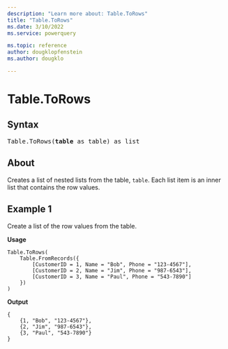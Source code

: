 ```yaml
---
description: "Learn more about: Table.ToRows"
title: "Table.ToRows"
ms.date: 3/10/2022
ms.service: powerquery

ms.topic: reference
author: dougklopfenstein
ms.author: dougklo

---
```

# Table.ToRows

## Syntax

<pre>
Table.ToRows(<b>table</b> as table) as list
</pre>
  
## About

Creates a list of nested lists from the table, <code>table</code>. Each list item is an inner list that contains the row values.  

## Example 1

Create a list of the row values from the table.

**Usage**

```powerquery-m
Table.ToRows(
    Table.FromRecords({
        [CustomerID = 1, Name = "Bob", Phone = "123-4567"],
        [CustomerID = 2, Name = "Jim", Phone = "987-6543"],
        [CustomerID = 3, Name = "Paul", Phone = "543-7890"]
    })
)
```

**Output**

```powerquery-m
{
    {1, "Bob", "123-4567"},
    {2, "Jim", "987-6543"},
    {3, "Paul", "543-7890"}
}
```
